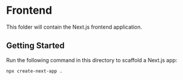 # Frontend

This folder will contain the Next.js frontend application.

## Getting Started

Run the following command in this directory to scaffold a Next.js app:

```bash
npx create-next-app .
```
